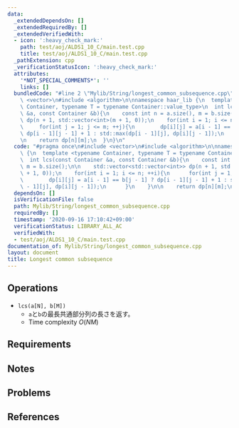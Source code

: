 ```yaml
---
data:
  _extendedDependsOn: []
  _extendedRequiredBy: []
  _extendedVerifiedWith:
  - icon: ':heavy_check_mark:'
    path: test/aoj/ALDS1_10_C/main.test.cpp
    title: test/aoj/ALDS1_10_C/main.test.cpp
  _pathExtension: cpp
  _verificationStatusIcon: ':heavy_check_mark:'
  attributes:
    '*NOT_SPECIAL_COMMENTS*': ''
    links: []
  bundledCode: "#line 2 \"Mylib/String/longest_common_subsequence.cpp\"\n#include\
    \ <vector>\n#include <algorithm>\n\nnamespace haar_lib {\n  template <typename\
    \ Container, typename T = typename Container::value_type>\n  int lcs(const Container\
    \ &a, const Container &b){\n    const int n = a.size(), m = b.size();\n\n    std::vector<std::vector<int>>\
    \ dp(n + 1, std::vector<int>(m + 1, 0));\n    for(int i = 1; i <= n; ++i){\n \
    \     for(int j = 1; j <= m; ++j){\n        dp[i][j] = a[i - 1] == b[j - 1] ?\
    \ dp[i - 1][j - 1] + 1 : std::max(dp[i - 1][j], dp[i][j - 1]);\n      }\n    }\n\
    \n    return dp[n][m];\n  }\n}\n"
  code: "#pragma once\n#include <vector>\n#include <algorithm>\n\nnamespace haar_lib\
    \ {\n  template <typename Container, typename T = typename Container::value_type>\n\
    \  int lcs(const Container &a, const Container &b){\n    const int n = a.size(),\
    \ m = b.size();\n\n    std::vector<std::vector<int>> dp(n + 1, std::vector<int>(m\
    \ + 1, 0));\n    for(int i = 1; i <= n; ++i){\n      for(int j = 1; j <= m; ++j){\n\
    \        dp[i][j] = a[i - 1] == b[j - 1] ? dp[i - 1][j - 1] + 1 : std::max(dp[i\
    \ - 1][j], dp[i][j - 1]);\n      }\n    }\n\n    return dp[n][m];\n  }\n}\n"
  dependsOn: []
  isVerificationFile: false
  path: Mylib/String/longest_common_subsequence.cpp
  requiredBy: []
  timestamp: '2020-09-16 17:10:42+09:00'
  verificationStatus: LIBRARY_ALL_AC
  verifiedWith:
  - test/aoj/ALDS1_10_C/main.test.cpp
documentation_of: Mylib/String/longest_common_subsequence.cpp
layout: document
title: Longest common subsequence
---
```


## Operations

- `lcs(a[N], b[M])`
	- `a`と`b`の最長共通部分列の長さを返す。
	- Time complexity $O(NM)$

## Requirements

## Notes

## Problems

## References

